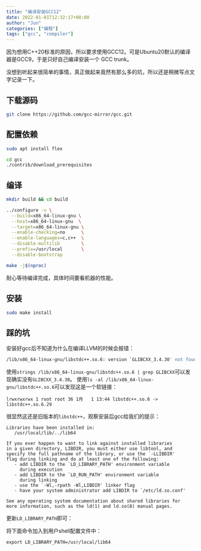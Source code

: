 ```yaml
---
title: "编译安装GCC12"
date: 2022-01-01T12:32:17+08:00
author: "Jun"
categories: ["编程"]
tags: ["gcc", "compiler"]
---
```


因为想用C++20标准的原因，所以要求使用GCC12。可是Ubuntu20默认的编译器是GCC9，于是只好自己编译安装一个
GCC trunk。

没想到听起来很简单的事情，真正做起来竟然有那么多的坑，所以还是稍微写点文字记录一下。

## 下载源码
```bash
git clone https://github.com/gcc-mirror/gcc.git
```

## 配置依赖
```bash
sudo apt install flex
```

```bash
cd gcc
./contrib/download_prerequisites
```

## 编译
```bash
mkdir build && cd build

../configure -v \
  --build=x86_64-linux-gnu \
  --host=x86_64-linux-gnu  \
  --target=x86_64-linux-gnu \
  --enable-checking=no      \
  --enable-languages=c,c++  \
  --disable-multilib        \
  --prefix=/usr/local       \
  --disable-bootstrap

make -j$(nproc)
```

耐心等待编译完成，具体时间要看机器的性能。

## 安装
```bash
sudo make install
```

## 踩的坑
安装好gcc后不知道为什么在编译LLVM的时候会报错：
```bash
/lib/x86_64-linux-gnu/libstdc++.so.6: version `GLIBCXX_3.4.30' not found
```

使用`strings /lib/x86_64-linux-gnu/libstdc++.so.6 | grep GLIBCXX`可以发现确实没有`GLIBCXX_3.4.30`。
使用`ls -al /lib/x86_64-linux-gnu/libstdc++.so.6`可以发现这是一个软链接：
```
lrwxrwxrwx 1 root root 36 1月   1 13:44 libstdc++.so.6 -> libstdc++.so.6.29
```
很显然这还是旧版本的`libstdc++`，观察安装后gcc给我们的提示：
```
Libraries have been installed in:
   /usr/local/lib/../lib64

If you ever happen to want to link against installed libraries
in a given directory, LIBDIR, you must either use libtool, and
specify the full pathname of the library, or use the `-LLIBDIR'
flag during linking and do at least one of the following:
   - add LIBDIR to the `LD_LIBRARY_PATH' environment variable
     during execution
   - add LIBDIR to the `LD_RUN_PATH' environment variable
     during linking
   - use the `-Wl,-rpath -Wl,LIBDIR' linker flag
   - have your system administrator add LIBDIR to `/etc/ld.so.conf'

See any operating system documentation about shared libraries for
more information, such as the ld(1) and ld.so(8) manual pages.
```
更新`LD_LIBRARY_PATH`即可：

将下面命令加入到用户shell配置文件中：
```
export LD_LIBRARY_PATH=/usr/local/lib64
```
